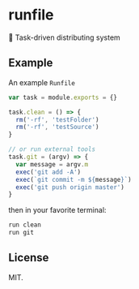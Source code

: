 # runfile

🚧 Task-driven distributing system

## Example

An example `Runfile`

```javascript
var task = module.exports = {}

task.clean = () => {
  rm('-rf', 'testFolder')
  rm('-rf', 'testSource')
}

// or run external tools
task.git = (argv) => {
  var message = argv.m
  exec('git add -A')
  exec(`git commit -m ${message}`)
  exec('git push origin master')
}
```

then in your favorite terminal:

```bash
run clean
run git
```

## License

MIT.
